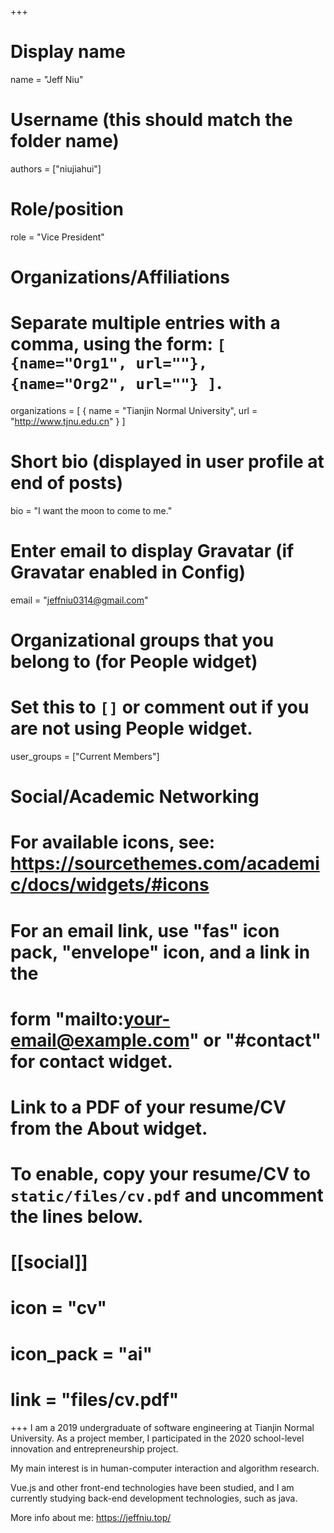 +++

# Display name

name = "Jeff Niu"

# Username (this should match the folder name)

authors = ["niujiahui"]

# Role/position

role = "Vice President"

# Organizations/Affiliations

#   Separate multiple entries with a comma, using the form: `[ {name="Org1", url=""}, {name="Org2", url=""} ]`.

organizations = [ { name = "Tianjin Normal University", url = "http://www.tjnu.edu.cn" } ]

# Short bio (displayed in user profile at end of posts)

bio = "I want the moon to come to me."

# Enter email to display Gravatar (if Gravatar enabled in Config)

email = "jeffniu0314@gmail.com"

# Organizational groups that you belong to (for People widget)

#   Set this to `[]` or comment out if you are not using People widget.

user_groups = ["Current Members"]

# Social/Academic Networking

# For available icons, see: https://sourcethemes.com/academic/docs/widgets/#icons

#   For an email link, use "fas" icon pack, "envelope" icon, and a link in the

#   form "mailto:your-email@example.com" or "#contact" for contact widget.

# Link to a PDF of your resume/CV from the About widget.

# To enable, copy your resume/CV to `static/files/cv.pdf` and uncomment the lines below.

# [[social]]

#   icon = "cv"

#   icon_pack = "ai"

#   link = "files/cv.pdf"

+++ 
I am a 2019 undergraduate of software engineering at Tianjin Normal University. As a project member, I participated in the 2020 school-level innovation and entrepreneurship project.

My main interest is in human-computer interaction and algorithm research.

Vue.js and other front-end technologies have been studied, and I am currently studying back-end development technologies, such as java.

More info about me: https://jeffniu.top/
